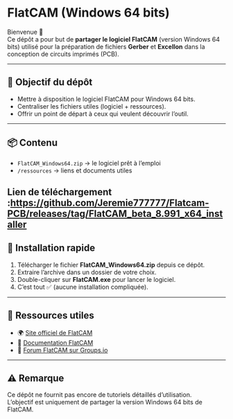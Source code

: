# FlatCAM (Windows 64 bits)

Bienvenue 👋  
Ce dépôt a pour but de **partager le logiciel FlatCAM** (version Windows 64 bits) 
utilisé pour la préparation de fichiers **Gerber** et **Excellon** dans la conception de circuits imprimés (PCB).

---

## 🎯 Objectif du dépôt
- Mettre à disposition le logiciel FlatCAM pour Windows 64 bits.  
- Centraliser les fichiers utiles (logiciel + ressources).  
- Offrir un point de départ à ceux qui veulent découvrir l’outil.  

---

## 📦 Contenu
- `FlatCAM_Windows64.zip` → le logiciel prêt à l’emploi  
- `/ressources` → liens et documents utiles  

Lien de téléchargement :https://github.com/Jeremie777777/Flatcam-PCB/releases/tag/FlatCAM_beta_8.991_x64_installer
---

## 🔧 Installation rapide
1. Télécharger le fichier **FlatCAM_Windows64.zip** depuis ce dépôt.  
2. Extraire l’archive dans un dossier de votre choix.  
3. Double-cliquer sur **FlatCAM.exe** pour lancer le logiciel.  
4. C’est tout ✅ (aucune installation compliquée).  

---

## 🔗 Ressources utiles
- 🌍 [Site officiel de FlatCAM](http://flatcam.org)  
- 📘 [Documentation FlatCAM](http://flatcam.org/manual/)  
- 💬 [Forum FlatCAM sur Groups.io](https://groups.io/g/flatcam)  

---

## ⚠️ Remarque
Ce dépôt ne fournit pas encore de tutoriels détaillés d’utilisation.  
L’objectif est uniquement de partager la version Windows 64 bits de FlatCAM.
